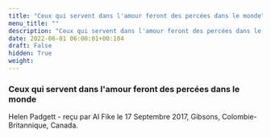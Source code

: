 ```yaml
---
title: "Ceux qui servent dans l'amour feront des percées dans le monde"
menu_title: ""
description: "Ceux qui servent dans l'amour feront des percées dans le monde"
date: 2022-06-01 06:00:01+00:104
draft: False
hidden: True
weight:
---
```

### Ceux qui servent dans l'amour feront des percées dans le monde

Helen Padgett - reçu par Al Fike le 17 Septembre 2017, Gibsons, Colombie-Britannique, Canada.



